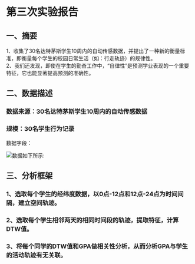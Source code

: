 # 第三次实验报告
## 一、摘要
 1、收集了30名达特茅斯学生10周内的自动传感数据，并提出了一种新的衡量标准，即衡量每个学生的校园日常生活（如：行走轨迹）的规律性。<br>
 2、我们还发现，即使在学生的勤奋工作中，“自律性”是预测学业表现的一个重要特征，它也能显著提高预测的准确性。
 
## 二、数据描述
### 数据来源：30名达特茅斯学生10周内的自动传感数据
### 规模：30名学生行为记录
数据字段：

![数据如下所示:](https://github.com/cuit201608/Team2/blob/master/第三次作业/数据.png)

## 三、分析框架
### 1、选取每个学生的经纬度数据，以0点-12点和12点-24点为时间间隔，建立空间轨迹。
### 2、选取每个学生相邻两天的相同时间段的轨迹，提取特征，计算DTW值。
### 3、将每个同学的DTW值和GPA做相关性分析，从而分析GPA与学生的活动轨迹有无关联。
